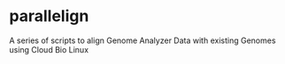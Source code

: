 parallelign
===========

A series of scripts to align Genome Analyzer Data with existing Genomes using  Cloud Bio Linux